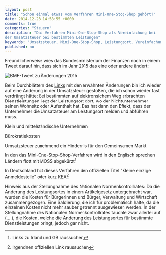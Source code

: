 ```yaml
---
layout: post
title: "Schon einmal etwas vom Verfahren Mini-One-Stop-Shop gehört?"
date: 2014-12-23 14:58:55 +0000
comments: true
categories: "Steuern"
description: "Das Verfahren Mini-One-Stop-Shop als Vereinfachung bei
der Umsatzsteuer bei bestimmten Leistungen"
keywords: "Umsatzsteuer, Mini-One-Stop-Shop, Leistungsort, Vereinfachung, Sonderregelung"
published: no
---
```


Freundlicherweise wies das Bundesministerium der Finanzen noch in
einem Tweet darauf hin, dass sich im Jahr 2015 das eine oder andere
ändert:

![BMF-Tweet zu Änderungen 2015](/img/2014-12-23-tweet.png)

Beim Durchblättern des
[Links](http://www.bundesfinanzministerium.de/Content/DE/Standardartikel/Themen/Steuern/2014-12-19-Was-aendert-sich-im-Steuerrecht-im-Jahr-2015.html)
mit den erwähnten Änderungen bin ich wieder auf eine Änderung in der
Umsatzsteuer gestoßen, die ich schon wieder fast verdrängt hätte: Bei
bestimmten auf elektronsichem Weg erbrachten Dienstleistungen liegt
der Leistungsort dort, wo der Nichtunternehmer seinen Wohnsitz oder
Aufenthalt hat. Das hat dann den Effekt, dass der Unternehmer die
Umsatzsteuer am Leistungsort melden und abführen muss.

<!-- more -->

Klein und mittelständische Unternehmen

Bürokratiekosten

Umsatzsteuer zunehmend ein Hindernis für den Gemeinsamen Markt 

In den das Mini-One-Stop-Shop-Verfahren wird in den Englisch sprechen
Ländern flott mit MOSS abgekürzt[^1]

In Deutschland hat dieses Verfahren den offiziellen Titel "Kleine
einzige Anmeldestelle" oder kurz KEA[^2]

Hinweis aus der Stellungnahme des Nationalen Normenkontrollrates: Da
die Änderung des Leistungsortes in einem Artikelgesetz untergebracht
war, wurden die Kosten für Bürgerinnen und Bürger, Verwaltung und
Wirtschaft zusammengezogen. Eine Saldierung, die ich für problematisch
halte, da die einzelnen Kosten nicht mehr sauber getrennt ausgewiesen
werden. In der Stellungnahme des Nationalen Normenkontrollrates
tauchte zwar allerlei auf (....), die Kosten, welche die Änderung des
Leistungsortes für bestimmte Dienstleistungen bringt, jedoch gar
nicht. 

[^1]: Links zu Irland und GB raussuchen 
[^2]: Irgendnen offiziellen Link raussuchen 



